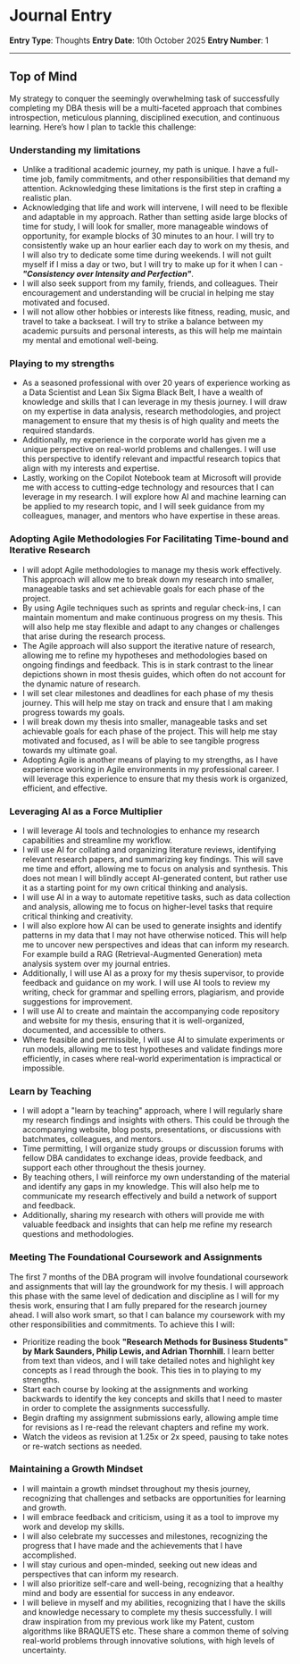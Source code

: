 # Journal Entry

**Entry Type**: Thoughts
**Entry Date**: 10th October 2025
**Entry Number**: 1

---

## Top of Mind

My strategy to conquer the seemingly overwhelming task of successfully completing my DBA thesis will be a multi-faceted approach that combines introspection, meticulous planning, disciplined execution, and continuous learning. Here’s how I plan to tackle this challenge:

### Understanding my limitations

- Unlike a traditional academic journey, my path is unique. I have a full-time job, family commitments, and other responsibilities that demand my attention. Acknowledging these limitations is the first step in crafting a realistic plan.
- Acknowledging that life and work will intervene, I will need to be flexible and adaptable in my approach. Rather than setting aside large blocks of time for study, I will look for smaller, more manageable windows of opportunity, for example blocks of 30 minutes to an hour. I will try to consistently wake up an hour earlier each day to work on my thesis, and I will also try to dedicate some time during weekends. I will not guilt myself if I miss a day or two, but I will try to make up for it when I can - ***"Consistency over Intensity and Perfection"***.
- I will also seek support from my family, friends, and colleagues. Their encouragement and understanding will be crucial in helping me stay motivated and focused.
- I will not allow other hobbies or interests like fitness, reading, music, and travel to take a backseat. I will try to strike a balance between my academic pursuits and personal interests, as this will help me maintain my mental and emotional well-being.

### Playing to my strengths

- As a seasoned professional with over 20 years of experience working as a Data Scientist and Lean Six Sigma Black Belt, I have a wealth of knowledge and skills that I can leverage in my thesis journey. I will draw on my expertise in data analysis, research methodologies, and project management to ensure that my thesis is of high quality and meets the required standards.
- Additionally, my experience in the corporate world has given me a unique perspective on real-world problems and challenges. I will use this perspective to identify relevant and impactful research topics that align with my interests and expertise.
- Lastly, working on the Copilot Notebook team at Microsoft will provide me with access to cutting-edge technology and resources that I can leverage in my research. I will explore how AI and machine learning can be applied to my research topic, and I will seek guidance from my colleagues, manager, and mentors who have expertise in these areas.

### Adopting Agile Methodologies For Facilitating Time-bound and Iterative Research

- I will adopt Agile methodologies to manage my thesis work effectively. This approach will allow me to break down my research into smaller, manageable tasks and set achievable goals for each phase of the project.
- By using Agile techniques such as sprints and regular check-ins, I can maintain momentum and make continuous progress on my thesis. This will also help me stay flexible and adapt to any changes or challenges that arise during the research process.
- The Agile approach will also support the iterative nature of research, allowing me to refine my hypotheses and methodologies based on ongoing findings and feedback. This is in stark contrast to the linear depictions shown in most thesis guides, which often do not account for the dynamic nature of research.
- I will set clear milestones and deadlines for each phase of my thesis journey. This will help me stay on track and ensure that I am making progress towards my goals.
- I will break down my thesis into smaller, manageable tasks and set achievable goals for each phase of the project. This will help me stay motivated and focused, as I will be able to see tangible progress towards my ultimate goal.
- Adopting Agile is another means of playing to my strengths, as I have experience working in Agile environments in my professional career. I will leverage this experience to ensure that my thesis work is organized, efficient, and effective.

### Leveraging AI as a Force Multiplier
- I will leverage AI tools and technologies to enhance my research capabilities and streamline my workflow.
- I will use AI for collating and organizing literature reviews, identifying relevant research papers, and summarizing key findings. This will save me time and effort, allowing me to focus on analysis and synthesis. This does not mean I will blindly accept AI-generated content, but rather use it as a starting point for my own critical thinking and analysis.
- I will use AI in a way to automate repetitive tasks, such as data collection and analysis, allowing me to focus on higher-level tasks that require critical thinking and creativity.
- I will also explore how AI can be used to generate insights and identify patterns in my data that I may not have otherwise noticed. This will help me to uncover new perspectives and ideas that can inform my research. For example build a RAG (Retrieval-Augmented Generation) meta analysis system over my journal entries.
- Additionally, I will use AI as a proxy for my thesis supervisor, to provide feedback and guidance on my work. I will use AI tools to review my writing, check for grammar and spelling errors, plagiarism, and provide suggestions for improvement.
- I will use AI to create and maintain the accompanying code repository and website for my thesis, ensuring that it is well-organized, documented, and accessible to others.
- Where feasible and permissible, I will use AI to simulate experiments or run models, allowing me to test hypotheses and validate findings more efficiently, in cases where real-world experimentation is impractical or impossible.

### Learn by Teaching
- I will adopt a "learn by teaching" approach, where I will regularly share my research findings and insights with others. This could be through the accompanying website, blog posts, presentations, or discussions with batchmates, colleagues, and mentors.
- Time permitting, I will organize study groups or discussion forums with fellow DBA candidates to exchange ideas, provide feedback, and support each other throughout the thesis journey.
- By teaching others, I will reinforce my own understanding of the material and identify any gaps in my knowledge. This will also help me to communicate my research effectively and build a network of support and feedback.
- Additionally, sharing my research with others will provide me with valuable feedback and insights that can help me refine my research questions and methodologies.

### Meeting The Foundational Coursework and Assignments
The first 7 months of the DBA program will involve foundational coursework and assignments that will lay the groundwork for my thesis. I will approach this phase with the same level of dedication and discipline as I will for my thesis work, ensuring that I am fully prepared for the research journey ahead. I will also work smart, so that I can balance my coursework with my other responsibilities and commitments. To achieve this I will:

- Prioritize reading the book **"Research Methods for Business Students" by Mark Saunders, Philip Lewis, and Adrian Thornhill**. I learn better from text than videos, and I will take detailed notes and highlight key concepts as I read through the book. This ties in to playing to my strengths.
- Start each course by looking at the assignments and working backwards to identify the key concepts and skills that I need to master in order to complete the assignments successfully.
- Begin drafting my assignment submissions early, allowing ample time for revisions as I re-read the relevant chapters and refine my work.
- Watch the videos as revision at 1.25x or 2x speed, pausing to take notes or re-watch sections as needed.

### Maintaining a Growth Mindset
- I will maintain a growth mindset throughout my thesis journey, recognizing that challenges and setbacks are opportunities for learning and growth.
- I will embrace feedback and criticism, using it as a tool to improve my work and develop my skills.
- I will also celebrate my successes and milestones, recognizing the progress that I have made and the achievements that I have accomplished.
- I will stay curious and open-minded, seeking out new ideas and perspectives that can inform my research.
- I will also prioritize self-care and well-being, recognizing that a healthy mind and body are essential for success in any endeavor.
- I will believe in myself and my abilities, recognizing that I have the skills and knowledge necessary to complete my thesis successfully. I will draw inspiration from my previous work like my Patent, custom algorithms like BRAQUETS etc. These share a common theme of solving real-world problems through innovative solutions, with high levels of uncertainty.